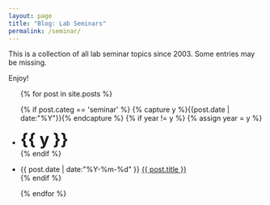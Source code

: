 ```yaml
---
layout: page
title: "Blog: Lab Seminars"
permalink: /seminar/
---
```


This is a collection of all lab seminar topics since 2003. Some entries may be missing.

Enjoy!

<ul class="listing">
{% for post in site.posts %}

{% if post.categ == 'seminar' %}
  {% capture y %}{{post.date | date:"%Y"}}{% endcapture %}
  {% if year != y %}
    {% assign year = y %}
    <li class="listing-seperator"> <b><font size="+3">{{ y }}</font></b> </li>
  {% endif %}
  <li class="listing-item">
    <time datetime="{{ post.date | date:"%Y-%m-%d" }}">{{ post.date | date:"%Y-%m-%d" }}</time>
    <a href="{{ post.url }}" title="{{ post.title }}">{{ post.title }}</a>
  </li>
{% endif %}

{% endfor %}
</ul>

